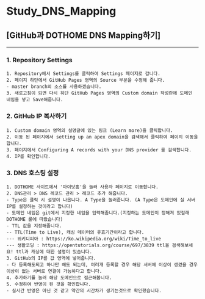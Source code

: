 # Study_DNS_Mapping

## [GitHub과 DOTHOME DNS Mapping하기]
*****
### 1. Repository Settings
<pre><code>1. Repository에서 Settings를 클릭하여 Settings 페이지로 갑니다.
2. 페이지 하단에서 GitHub Pages 영역의 Source 부분을 수정해 줍니다.
- master branch의 소스를 사용하겠습니다.
3. 새로고침이 되면 다시 하단 GitHub Pages 영역의 Custom domain 작성란에 도메인 네임을 넣고 Save해줍니다.</code></pre>

### 2. GitHub IP 복사하기
<pre><code>1. Custom domain 영역의 설명글에 있는 링크 (Learn more)을 클릭합니다.
2. 이동 된 페이지에서 setting up an apex domain을 검색해서 클릭하여 페이지 이동을 합니다.
3. 페이지에서 Configuring A records with your DNS provider 를 검색합니다.
4. IP를 확인합니다.</code></pre>

### 3. DNS 호스팅 설정
<pre><code>1. DOTHOME 사이트에서 '마이닷홈'을 눌러 사용자 페이지로 이동합니다.
2. DNS관리 > DNS 레코드 관리 > 레코드 추가 해줍니다.
- Type은 클릭 시 설명이 나옵니다. A Type을 눌러줍니다. (A Type은 도메인에 실 서버 IP를 설정하는 것이라고 합니다)
- 도메인 네임은 git에서 지정한 네임을 입력해줍니다.(지정하는 도메인이 정해져 있길래 DOTHOME 룰에 따랐습니다)
- TTL 값을 지정해줍니다.
-- TTL(Time to Live), 캐싱 데이터의 유효기간이라고 합니다.
--- 위키디피아 : https://ko.wikipedia.org/wiki/Time_to_live
--- 생활코딩 : https://opentutorials.org/course/697/3839 ttl을 검색해보세요! ttl과 캐싱에 대한 설명이 있습니다.
3. GitHub의 IP를 값 영역에 넣어줍니다.
- 다 등록해도되고 하나만 해도 되는데, 여러개 등록할 경우 해당 서버에 이상이 생겼을 경우 이상이 없는 서버로 연결이 가능하다고 합니다.
4. 추가하기를 눌러 해당 도메인으로 접근해봅니다.
5. 수정하여 반영이 된 것을 확인합니다.
- 실시간 반영은 아닌 것 같고 약간의 시간차가 생기는것으로 확인했습니다.</code></pre>
